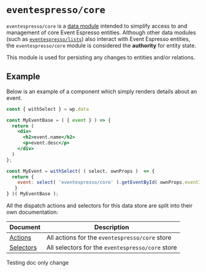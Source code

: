 # `eventespresso/core`
`eventespresso/core` is a [data module](https://github.com/WordPress/gutenberg/blob/master/packages/data) intended to simplify access to and management of core Event Espresso entities.  Although other data modules (such as [`eventespresso/lists`](./lists.md)) also interact with Event Espresso entities, the `eventespresso/core` module is considered the **authority** for entity state.  

This module is used for persisting any changes to entities and/or relations.

## Example
Below is an example of a component which simply renders details about an event.

```jsx
const { withSelect } = wp.data

const MyEventBase = ( { event } ) => {
  return (
    <div>
      <h2>event.name</h2>
      <p>event.desc</p>
    </div>
  )
};

const MyEvent = withSelect( ( select, ownProps )  => {
  return {
    event: select( 'eventespresso/core' ).getEventById( ownProps.eventId  );
   }
} )( MyEventBase );
```
All the dispatch actions and selectors for this data store are split into their own documentation:

| Document                          | Description                                     |
| ----------------------------------| ------------------------------------------------|
| [Actions](./actions/README.md)    | All actions for the `eventespresso/core` store  |
| [Selectors](./selectors/README.md)| All selectors for the `eventespresso/core` store|

Testing doc only change